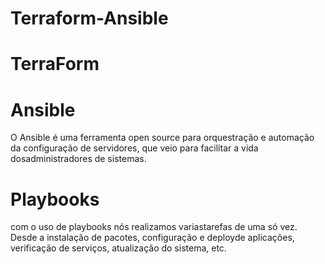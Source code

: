 # Terraform-Ansible

# TerraForm








# Ansible
O Ansible é uma ferramenta open source para orquestração e automação da configuração de servidores, que veio para facilitar a vida dosadministradores de sistemas.

# Playbooks 
com o uso de playbooks nós realizamos variastarefas de uma só vez. Desde a instalação de pacotes, configuração e deployde aplicações, verificação de serviços, atualização do sistema, etc. 
